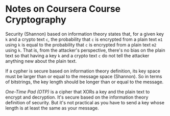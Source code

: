 Notes on Coursera Course Cryptography
=========================================

Security (Shannon) based on information theory states that,
for a given key `k` and a crypto text `c`, the probability that
`c` is encrypted from a plain text `m1` using `k` is equal to the probability
that `c` is encrypted from a plain text `m2` using `k`. That is,
from the attacker's perspective, there's no bias on the plain text
so that having a key `k` and a crypto text `c` do not tell the attacker
anything new about the plain text.

If a cypher is secure based on information theory definition,
its key space must be larger than or equal to the message space (Shannon).
So in terms of bitstrings, the key length should be longer than or equal
to the message. 

*One-Time Pad (OTP)* is a cipher that XORs a key and the plain text
to encrypt and decryption. It's secure based on the information
theory definition of security. But it's not practical as you have
to send a key whose length is at least the same as your message.
